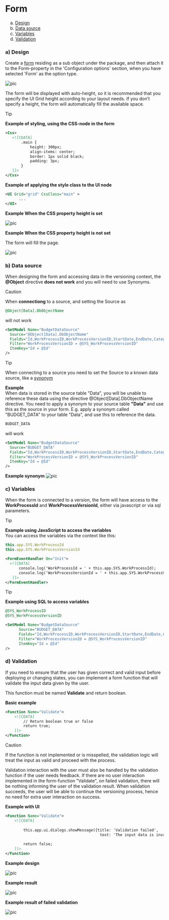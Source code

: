 # Form

&nbsp;&nbsp;&nbsp;&nbsp;a. [Design](#a-design)  
&nbsp;&nbsp;&nbsp;&nbsp;b. [Data source](#b-data-source)    
&nbsp;&nbsp;&nbsp;&nbsp;c. [Variables](#c-variables)    
&nbsp;&nbsp;&nbsp;&nbsp;d. [Validation](#d-validation)  




### a) Design
Create a [form](./../../../../../docs/forms/formschemas.md) residing as a sub object under the package, and then attach it to the Form-property in the 'Configuration options' section, when you have selected 'Form' as the option type.

![pic](https://profitbasedocs.blob.core.windows.net/images/package-configuration-set-form.png)


The form will be displayed with auto-height, so it is recommended that you specify the UI Grid height according to your layout needs. If you don’t specify a height, the form will automatically fill the available space.

> [!TIP]
> **Example of styling, using the CSS-node in the form**
> ```xml
> <Css>
>    <![CDATA[
>        .main {
>            height: 300px;
>            align-items: center;
>            border: 1px solid black;
>            padding: 3px;
>        }
>    ]]>
> </Css>
> ```
>
> **Example of applying the style class to the UI node**
> ```xml
> <UI Grid="grid" CssClass="main" >
>       ...
> </UI>
> ```

**Example When the CSS property height is set**

![pic](https://profitbasedocs.blob.core.windows.net/images/package-configuration-form-design-height-fixed-result.png)

**Example When the CSS property height is not set**

The form will fill the page.

![pic](https://profitbasedocs.blob.core.windows.net/images/package-configuration-form-design-height-auto-result.png)





### b) Data source

When designing the form and accessing data in the versioning context, the <strong>@Object</strong> directive **does not work** and you will need to use Synonyms.


> [!CAUTION]
>  When **connectiong** to a source, and setting the Source as 
>
>  ```sql
>  @Object[Data].DbObjectName
>  ```
>
>  will not work
>
> ```xml
> <SetModel Name="BudgetDataSource" 
>   Source="@Object[Data].DbObjectName"
>   Fields="Id,WorkProcessID,WorkProcessVersionID,StartDate,EndDate,Category,Owner,AmountAllocated,Currency,Status"
>   Filter="WorkProcessVersionID = @SYS_WorkProcessVersionID"
>   ItemKey="Id = @Id"
> />
> ```
>


> [!TIP]
>  When connecting to a source you need to set the Source to a known data source, like a [synonym](../../../../../docs/datapool.md#synonym)
>
> **Example** <br/>
> When data is stored in the source table "Data", you will be unable to reference these data using the directive @Object[Data].DbObjectName directive. 
> You need to apply a synonym to your source table **"Data"** and use this as the source in your form. E.g. apply a synonym called "BUDGET_DATA" to your table "Data", and use this to reference the data.
>
>  ```sql
>  BUDGET_DATA
>  ```
>
>  will work
>
> ```xml
> <SetModel Name="BudgetDataSource" 
>   Source="BUDGET_DATA"
>   Fields="Id,WorkProcessID,WorkProcessVersionID,StartDate,EndDate,Category,Owner,AmountAllocated,Currency,Status"
>   Filter="WorkProcessVersionID = @SYS_WorkProcessVersionID"
>   ItemKey="Id = @Id"
> />
> ```



**Example synonym**
![pic](https://profitbasedocs.blob.core.windows.net/images/package-configuration-form-data-synonym.png)




### c) Variables

When the form is connected to a version, the form will have access to the **WorkProcessId** and **WorkProcessVersionId**, either via javascript or via sql parameters.

> [!TIP]
> **Example using JavaScript to access the variables**
> <br/>
> You can access the variables via the context like this:
> ```javascript 
> this.app.SYS.WorkProcessId
> this.app.SYS.WorkProcessVersionId
> ```
> ```xml
> <FormEventHandler On="Init">
>   <![CDATA[
>       console.log('WorkProcessId = ' + this.app.SYS.WorkProcessId);
>       console.log('WorkProcessVersionId = ' + this.app.SYS.WorkProcessVersionId);
>    ]]>
> </FormEventHandler>
> ```
>


> [!TIP]
> **Example using SQL to access variables**
> <br/>
> ```sql
> @SYS_WorkProcessID
> @SYS_WorkProcessVersionID
> ```
> ```xml
> <SetModel Name="BudgetDataSource"
>       Source="BUDGET_DATA" 
>       Fields="Id,WorkProcessID,WorkProcessVersionID,StartDate,EndDate,Category,Owner,AmountAllocated,Currency,Status"
>       Filter="WorkProcessVersionID = @SYS_WorkProcessVersionID" 
>       ItemKey="Id = @Id"
> />
> ```




### d) Validation

If you need to ensure that the user has given correct and valid input before deploying or changing states, you can implement a form function that will validate the input data given by the user. 

This function must be named **Validate** and return boolean.

**Basic example**
```xml
<Function Name="Validate">
    <![CDATA[
        // Return boolean true or false
        return true;
    ]]>
</Function>
```
> [!CAUTION]
> If the function is not implemented or is misspelled, the validation logic will treat the input as valid and proceed with the process.

Validation interaction with the user must also be handled by the validation function if the user needs feedback. If there are no user interaction implemented in the form-function "Validate", on failed validation, there will be nothing informing the user of the validation result. When validation succeeds, the user will be able to continue the versioning process, hence no need for extra user interaction on success.

**Example with UI**
```xml
<Function Name="Validate">
    <![CDATA[
        
        this.app.ui.dialogs.showMessage({title: 'Validation failed',
                                          text: 'The input data is invalid, please fill in missing fields'});
        
        return false;
    ]]>
</Function>
```



**Example design**

![pic](https://profitbasedocs.blob.core.windows.net/images/package-configuration-form-design.png)



**Example result**

![pic](https://profitbasedocs.blob.core.windows.net/images/package-configuration-form-result.png)



**Example result of failed validation**

![pic](https://profitbasedocs.blob.core.windows.net/images/package-configuration-validation-result.png)